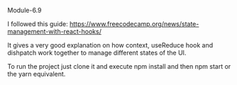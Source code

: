 Module-6.9

I followed this guide: https://www.freecodecamp.org/news/state-management-with-react-hooks/

It gives a very good explanation on how context, useReduce hook and dishpatch work together to manage different states of the UI.

To run the project just clone it and execute npm install and then npm start or the yarn equivalent.
